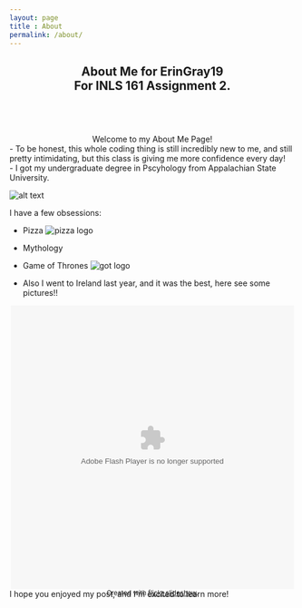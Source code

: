 ```yaml
---
layout: page
title : About
permalink: /about/
---
```


<header><center><h2><strong> About Me </strong> for ErinGray19<br>For INLS 161 Assignment 2.</h2></center></header>
<br>

<center>Welcome to my About Me Page!</center>
- To be honest, this whole coding thing is still incredibly new to me, and still pretty intimidating, but this class is giving me more confidence every day!<br>
- I got my undergraduate degree in Pscyhology from Appalachian State University. 
 
![alt text](https://mgtvsportzedge.files.wordpress.com/2014/08/app-st.gif)

I have a few obsessions: 

- Pizza ![pizza logo](http://slice.seriouseats.com/images/20110419-corner-slice-8th-and-31st-1.jpg)

- Mythology

- Game of Thrones ![got logo](http://cdn.wccftech.com/wp-content/uploads/2015/05/GoT.png)

- Also I went to Ireland last year, and it was the best, here see some pictures!!
<div style="width:500px;height:500px;text-align:center;margin:auto;" ><object width="500" height="500" classid="clsid:d27cdb6e-ae6d-11cf-96b8-444553540000"  codebase="http://download.macromedia.com/pub/shockwave/cabs/flash/swflash.cab#version=6,0,40,0"> <param name="flashvars" value="offsite=true&amp;lang=en-us&amp;page_show_url=%2Fphotos%2F143972624%40N05%2Falbums%2F72157671343813784%2Fshow&amp;page_show_back_url=%2Fphotos%2F143972624%40N05%2Falbums%2F72157671343813784%2F&amp;user_id=143972624@N05" /> <param name="allowFullScreen" value="true" /> <param name="src" value="https://www.flickr.com/apps/slideshow/show.swf?v=71649" /> <embed width="500" height="500" type="application/x-shockwave-flash" src="https://www.flickr.com/apps/slideshow/show.swf?v=71649" flashvars="offsite=true&amp;lang=en-us&amp;page_show_url=%2Fphotos%2F143972624%40N05%2Falbums%2F72157671343813784%2Fshow&amp;page_show_back_url=%2Fphotos%2F143972624%40N05%2Falbums%2F72157671343813784%2F&amp;user_id=143972624@N05" allowFullScreen="true" /> </object><br /><small>Created with <a href="http://www.flickrslideshow.com">flickr slideshow</a>.</small></div>
I hope you enjoyed my post, and I'm excited to learn more!

